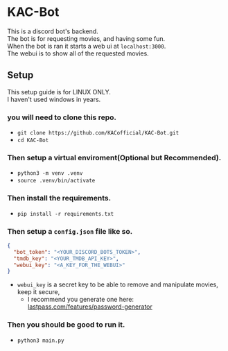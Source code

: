 # KAC-Bot

This is a discord bot's backend.  
The bot is for requesting movies, and having some fun.  
When the bot is ran it starts a web ui at `localhost:3000`.  
The webui is to show all of the requested movies.

## Setup
This setup guide is for LINUX ONLY.  
I haven't used windows in years.  

### you will need to clone this repo.  
- `git clone https://github.com/KACofficial/KAC-Bot.git`
- `cd KAC-Bot`

### Then setup a virtual enviroment(Optional but Recommended).
- `python3 -m venv .venv`
- `source .venv/bin/activate`

### Then install the requirements.
- `pip install -r requirements.txt`

### Then setup a `config.json` file like so.
```json
{
  "bot_token": "<YOUR_DISCORD_BOTS_TOKEN>",
  "tmdb_key": "<YOUR_TMDB_API_KEY>",
  "webui_key": "<A_KEY_FOR_THE_WEBUI>"
}
```
- `webui_key` is a secret key to be able to remove and manipulate movies, keep it secure,  
  - I recommend you generate one here: [lastpass.com/features/password-generator](https://www.lastpass.com/features/password-generator)

### Then you should be good to run it.
- `python3 main.py`
